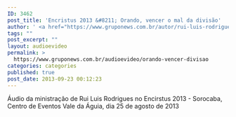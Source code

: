 ```yaml
---
ID: 3462
post_title: 'Encristus 2013 &#8211; Orando, vencer o mal da divisão'
author: ' <a href="https://www.gruponews.com.br/autor/rui-luis-rodrigues" rel="tag">Rui Luis Rodrigues</a>'
tags: ""
post_excerpt: ""
layout: audioevideo
permalink: >
  https://www.gruponews.com.br/audioevideo/orando-vencer-divisao
categories: categories
published: true
post_date: 2013-09-23 00:12:23
---
```

Áudio da ministração de Rui Luis Rodrigues no Encirstus 2013 - Sorocaba, Centro de Eventos Vale da Águia, dia 25 de agosto de 2013